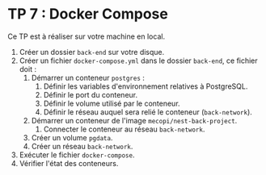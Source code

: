 # TP 7 : Docker Compose

Ce TP est à réaliser sur votre machine en local.

1. Créer un dossier `back-end` sur votre disque.
2. Créer un fichier `docker-compose.yml` dans le dossier `back-end`, ce fichier doit :
   1. Démarrer un conteneur `postgres` :
      1. Définir les variables d'environnement relatives à PostgreSQL.
      2. Définir le port du conteneur.
      3. Définir le volume utilisé par le conteneur.
      4. Définir le réseau auquel sera relié le conteneur (`back-network`).
   2. Démarrer un conteneur de l'image `mecopi/nest-back-project`.
      1. Connecter le conteneur au réseau `back-network`.
   3. Créer un volume `pgdata`. 
   4. Créer un réseau `back-network`.
3. Exécuter le fichier `docker-compose`.
4. Vérifier l'état des conteneurs.